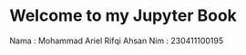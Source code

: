 # Welcome to my Jupyter Book

Nama : Mohammad Ariel Rifqi Ahsan
Nim : 230411100195

```{tableofcontents}
```
